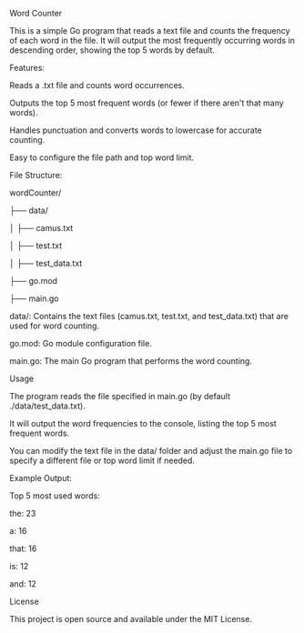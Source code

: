 Word Counter

This is a simple Go program that reads a text file and counts the frequency of each word in the file. It will output the most frequently occurring words in descending order, showing the top 5 words by default.

Features:

Reads a .txt file and counts word occurrences.

Outputs the top 5 most frequent words (or fewer if there aren't that many words).

Handles punctuation and converts words to lowercase for accurate counting.

Easy to configure the file path and top word limit.


File Structure:

wordCounter/

├── data/

│   ├── camus.txt

│   ├── test.txt

│   ├── test_data.txt

├── go.mod

├── main.go

data/: Contains the text files (camus.txt, test.txt, and test_data.txt) that are used for word counting.

go.mod: Go module configuration file.

main.go: The main Go program that performs the word counting.

Usage

The program reads the file specified in main.go (by default ./data/test_data.txt).

It will output the word frequencies to the console, listing the top 5 most frequent words.

You can modify the text file in the data/ folder and adjust the main.go file to specify a different file or top word limit if needed.

Example Output:

Top 5 most used words:

the: 23

a: 16

that: 16

is: 12

and: 12

License

This project is open source and available under the MIT License.
